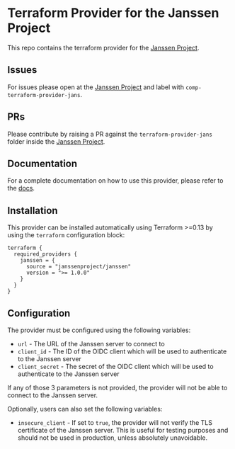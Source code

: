 # Terraform Provider for the Janssen Project

This repo contains the terraform provider for the [Janssen Project](https://github.com/JanssenProject/jans).

## Issues

For issues please open at the [Janssen Project](https://github.com/JanssenProject/jans) and label with `comp-terraform-provider-jans`.

## PRs

Please contribute by raising a PR against the `terraform-provider-jans` folder inside the [Janssen Project](https://github.com/JanssenProject/jans).

## Documentation

For a complete documentation on how to use this provider, please refer to the [docs](/docs/).

## Installation

This provider can be installed automatically using Terraform >=0.13 by using the `terraform` configuration block:

```hcl
terraform {
  required_providers {
    janssen = {
      source = "janssenproject/janssen"
      version = ">= 1.0.0"
    }
  }
}
```

## Configuration

The provider must be configured using the following variables:

* `url` - The URL of the Janssen server to connect to
* `client_id` - The ID of the OIDC client which will be used to authenticate to the Janssen server
* `client_secret` - The secret of the OIDC client which will be used to authenticate to the Janssen server

If any of those 3 parameters is not provided, the provider will not be able to connect to the Janssen server.

Optionally, users can also set the following variables:

* `insecure_client` - If set to `true`, the provider will not verify the TLS certificate of the Janssen server. This is useful for testing purposes and should not be used in production, unless absolutely unavoidable.
